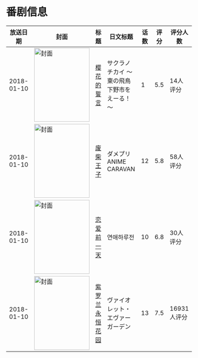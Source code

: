 # 番剧信息

|放送日期|封面|标题|日文标题|话数|评分|评分人数|
|---|---|---|---|---|---|---|
|2018-01-10|<img src="https://lain.bgm.tv/pic/cover/c/65/be/231067_SS3uX.jpg" alt="封面" style="width:150px;height:200px;object-fit:cover;">|[樱花的誓言](https://bangumi.tv/subject/231067)|サクラノチカイ ～東の飛鳥 下野市をえーる！～|1|5.5|14人评分|
|2018-01-10|<img src="https://lain.bgm.tv/pic/cover/c/76/ee/220458_koud0.jpg" alt="封面" style="width:150px;height:200px;object-fit:cover;">|[废柴王子](https://bangumi.tv/subject/220458)|ダメプリ ANIME CARAVAN|12|5.8|58人评分|
|2018-01-10|<img src="https://lain.bgm.tv/pic/cover/c/8e/29/254982_H6uPf.jpg" alt="封面" style="width:150px;height:200px;object-fit:cover;">|[恋爱前一天](https://bangumi.tv/subject/254982)|연애하루전|10|6.8|30人评分|
|2018-01-10|<img src="https://lain.bgm.tv/pic/cover/c/1e/e2/183878_Fef1o.jpg" alt="封面" style="width:150px;height:200px;object-fit:cover;">|[紫罗兰永恒花园](https://bangumi.tv/subject/183878)|ヴァイオレット・エヴァーガーデン|13|7.5|16931人评分|
